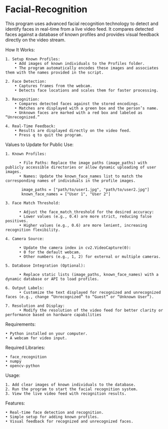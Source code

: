 # Facial-Recognition
This program uses advanced facial recognition technology to detect and identify faces in real-time from a live video feed. It compares detected faces against a database of known profiles and provides visual feedback directly on the video stream.

How It Works:

    1. Setup Known Profiles:
    	• Add images of known individuals to the Profiles folder.
    	• The program automatically encodes these images and associates them with the names provided in the script.
    
    2. Face Detection:
    	• Captures frames from the webcam.
    	• Detects face locations and scales them for faster processing.
    
    3. Recognition:
    	• Compares detected faces against the stored encodings.
    	• Matches are displayed with a green box and the person’s name.
    	• Unknown faces are marked with a red box and labeled as “Unrecognized.”
    
    4. Real-Time Feedback:
    	• Results are displayed directly on the video feed.
    	• Press q to quit the program.
  
Values to Update for Public Use:

    1. Known Profiles:
     
    	  • File Paths: Replace the image paths (image_paths) with publicly accessible directories or allow dynamic uploading of user images.
    	  • Names: Update the known_face_names list to match the corresponding names of individuals in the profile images.
       
           image_paths = ["path/to/user1.jpg", "path/to/user2.jpg"]
           known_face_names = ["User 1", "User 2"]
       
    3. Face Match Threshold:
     
    	  • Adjust the face_match_threshold for the desired accuracy:
    	  • Lower values (e.g., 0.4) are more strict, reducing false positives.
    	  • Higher values (e.g., 0.6) are more lenient, increasing recognition flexibility.
    
    4. Camera Source:
        
    	  •	Update the camera index in cv2.VideoCapture(0):
    	  •	0 for the default webcam.
    	  •	Other numbers (e.g., 1, 2) for external or multiple cameras.
      	
    5. Database Integration (Optional):
       
    	  •	Replace static lists (image_paths, known_face_names) with a dynamic database or API to load profiles.
    
    6. Output Labels:
    	  •	Customize the text displayed for recognized and unrecognized faces (e.g., change “Unrecognized” to “Guest” or “Unknown User”).
    
    7. Resolution and Display:
    	  •	Modify the resolution of the video feed for better clarity or performance based on hardware capabilities



Requirements:

    • Python installed on your computer.
    • A webcam for video input.

Required Libraries:

    • face_recognition
    • numpy
    • opencv-python

Usage:

	1. Add clear images of known individuals to the database.
	2. Run the program to start the facial recognition system.
	3. View the live video feed with recognition results.

Features:

	• Real-time face detection and recognition.
	• Simple setup for adding known profiles.
	• Visual feedback for recognized and unrecognized faces.

